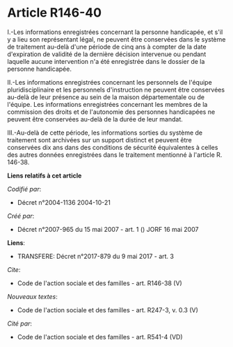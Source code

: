 # Article R146-40

I.-Les informations enregistrées concernant la personne handicapée, et s'il y a lieu son représentant légal, ne peuvent être
conservées dans le système de traitement au-delà d'une période de cinq ans à compter de la date d'expiration de validité de
la dernière décision intervenue ou pendant laquelle aucune intervention n'a été enregistrée dans le dossier de la personne
handicapée. 

II.-Les informations enregistrées concernant les personnels de l'équipe pluridisciplinaire et les personnels d'instruction ne
peuvent être conservées au-delà de leur présence au sein de la maison départementale ou de l'équipe. Les informations
enregistrées concernant les membres de la commission des droits et de l'autonomie des personnes handicapées ne peuvent être
conservées au-delà de la durée de leur mandat. 

III.-Au-delà de cette période, les informations sorties du système de traitement sont archivées sur un support distinct et
peuvent être conservées dix ans dans des conditions de sécurité équivalentes à celles des autres données enregistrées dans le
traitement mentionné à l'article R. 146-38.

**Liens relatifs à cet article**

_Codifié par_:

  - Décret n°2004-1136 2004-10-21

_Créé par_:

  - Décret n°2007-965 du 15 mai 2007 - art. 1 () JORF 16 mai 2007

**Liens**:

  - TRANSFERE: Décret n°2017-879 du 9 mai 2017 - art. 3

_Cite_:

  - Code de l'action sociale et des familles - art. R146-38 (V)

_Nouveaux textes_:

  - Code de l'action sociale et des familles - art. R247-3, v. 0.3 (V)

_Cité par_:

  - Code de l'action sociale et des familles - art. R541-4 (VD)
